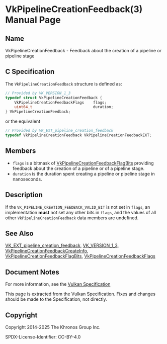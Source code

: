 # VkPipelineCreationFeedback(3) Manual Page

## Name

VkPipelineCreationFeedback - Feedback about the creation of a pipeline or pipeline stage



## [](#_c_specification)C Specification

The `VkPipelineCreationFeedback` structure is defined as:

```c++
// Provided by VK_VERSION_1_3
typedef struct VkPipelineCreationFeedback {
    VkPipelineCreationFeedbackFlags    flags;
    uint64_t                           duration;
} VkPipelineCreationFeedback;
```

or the equivalent

```c++
// Provided by VK_EXT_pipeline_creation_feedback
typedef VkPipelineCreationFeedback VkPipelineCreationFeedbackEXT;
```

## [](#_members)Members

- `flags` is a bitmask of [VkPipelineCreationFeedbackFlagBits](https://registry.khronos.org/vulkan/specs/latest/man/html/VkPipelineCreationFeedbackFlagBits.html) providing feedback about the creation of a pipeline or of a pipeline stage.
- `duration` is the duration spent creating a pipeline or pipeline stage in nanoseconds.

## [](#_description)Description

If the `VK_PIPELINE_CREATION_FEEDBACK_VALID_BIT` is not set in `flags`, an implementation **must** not set any other bits in `flags`, and the values of all other `VkPipelineCreationFeedback` data members are undefined.

## [](#_see_also)See Also

[VK\_EXT\_pipeline\_creation\_feedback](https://registry.khronos.org/vulkan/specs/latest/man/html/VK_EXT_pipeline_creation_feedback.html), [VK\_VERSION\_1\_3](https://registry.khronos.org/vulkan/specs/latest/man/html/VK_VERSION_1_3.html), [VkPipelineCreationFeedbackCreateInfo](https://registry.khronos.org/vulkan/specs/latest/man/html/VkPipelineCreationFeedbackCreateInfo.html), [VkPipelineCreationFeedbackFlagBits](https://registry.khronos.org/vulkan/specs/latest/man/html/VkPipelineCreationFeedbackFlagBits.html), [VkPipelineCreationFeedbackFlags](https://registry.khronos.org/vulkan/specs/latest/man/html/VkPipelineCreationFeedbackFlags.html)

## [](#_document_notes)Document Notes

For more information, see the [Vulkan Specification](https://registry.khronos.org/vulkan/specs/latest/html/vkspec.html#VkPipelineCreationFeedback)

This page is extracted from the Vulkan Specification. Fixes and changes should be made to the Specification, not directly.

## [](#_copyright)Copyright

Copyright 2014-2025 The Khronos Group Inc.

SPDX-License-Identifier: CC-BY-4.0